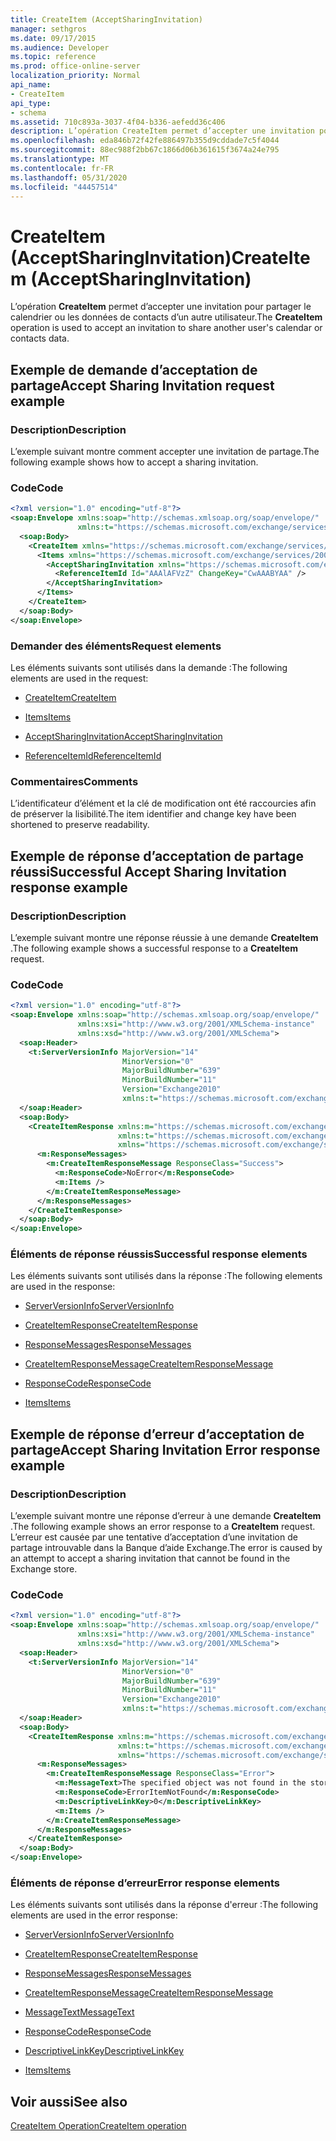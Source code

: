 ```yaml
---
title: CreateItem (AcceptSharingInvitation)
manager: sethgros
ms.date: 09/17/2015
ms.audience: Developer
ms.topic: reference
ms.prod: office-online-server
localization_priority: Normal
api_name:
- CreateItem
api_type:
- schema
ms.assetid: 710c893a-3037-4f04-b336-aefedd36c406
description: L’opération CreateItem permet d’accepter une invitation pour partager le calendrier ou les données de contacts d’un autre utilisateur.
ms.openlocfilehash: eda846b72f42fe886497b355d9cddade7c5f4044
ms.sourcegitcommit: 88ec988f2bb67c1866d06b361615f3674a24e795
ms.translationtype: MT
ms.contentlocale: fr-FR
ms.lasthandoff: 05/31/2020
ms.locfileid: "44457514"
---
```

# <a name="createitem-acceptsharinginvitation"></a><span data-ttu-id="04203-103">CreateItem (AcceptSharingInvitation)</span><span class="sxs-lookup"><span data-stu-id="04203-103">CreateItem (AcceptSharingInvitation)</span></span>

<span data-ttu-id="04203-104">L’opération **CreateItem** permet d’accepter une invitation pour partager le calendrier ou les données de contacts d’un autre utilisateur.</span><span class="sxs-lookup"><span data-stu-id="04203-104">The **CreateItem** operation is used to accept an invitation to share another user's calendar or contacts data.</span></span> 
  
## <a name="accept-sharing-invitation-request-example"></a><span data-ttu-id="04203-105">Exemple de demande d’acceptation de partage</span><span class="sxs-lookup"><span data-stu-id="04203-105">Accept Sharing Invitation request example</span></span>

### <a name="description"></a><span data-ttu-id="04203-106">Description</span><span class="sxs-lookup"><span data-stu-id="04203-106">Description</span></span>

<span data-ttu-id="04203-107">L’exemple suivant montre comment accepter une invitation de partage.</span><span class="sxs-lookup"><span data-stu-id="04203-107">The following example shows how to accept a sharing invitation.</span></span>
  
### <a name="code"></a><span data-ttu-id="04203-108">Code</span><span class="sxs-lookup"><span data-stu-id="04203-108">Code</span></span>

```XML
<?xml version="1.0" encoding="utf-8"?>
<soap:Envelope xmlns:soap="http://schemas.xmlsoap.org/soap/envelope/"
               xmlns:t="https://schemas.microsoft.com/exchange/services/2006/types">
  <soap:Body>
    <CreateItem xmlns="https://schemas.microsoft.com/exchange/services/2006/messages">
      <Items xmlns="https://schemas.microsoft.com/exchange/services/2006/messages">
        <AcceptSharingInvitation xmlns="https://schemas.microsoft.com/exchange/services/2006/types">
          <ReferenceItemId Id="AAAlAFVzZ" ChangeKey="CwAAABYAA" />
        </AcceptSharingInvitation>
      </Items>
    </CreateItem>
  </soap:Body>
</soap:Envelope>
```

### <a name="request-elements"></a><span data-ttu-id="04203-109">Demander des éléments</span><span class="sxs-lookup"><span data-stu-id="04203-109">Request elements</span></span>

<span data-ttu-id="04203-110">Les éléments suivants sont utilisés dans la demande :</span><span class="sxs-lookup"><span data-stu-id="04203-110">The following elements are used in the request:</span></span>
  
- [<span data-ttu-id="04203-111">CreateItem</span><span class="sxs-lookup"><span data-stu-id="04203-111">CreateItem</span></span>](createitem.md)
    
- [<span data-ttu-id="04203-112">Items</span><span class="sxs-lookup"><span data-stu-id="04203-112">Items</span></span>](items.md)
    
- [<span data-ttu-id="04203-113">AcceptSharingInvitation</span><span class="sxs-lookup"><span data-stu-id="04203-113">AcceptSharingInvitation</span></span>](acceptsharinginvitation.md)
    
- [<span data-ttu-id="04203-114">ReferenceItemId</span><span class="sxs-lookup"><span data-stu-id="04203-114">ReferenceItemId</span></span>](referenceitemid.md)
    
### <a name="comments"></a><span data-ttu-id="04203-115">Commentaires</span><span class="sxs-lookup"><span data-stu-id="04203-115">Comments</span></span>

<span data-ttu-id="04203-116">L’identificateur d’élément et la clé de modification ont été raccourcies afin de préserver la lisibilité.</span><span class="sxs-lookup"><span data-stu-id="04203-116">The item identifier and change key have been shortened to preserve readability.</span></span>
  
## <a name="successful-accept-sharing-invitation-response-example"></a><span data-ttu-id="04203-117">Exemple de réponse d’acceptation de partage réussi</span><span class="sxs-lookup"><span data-stu-id="04203-117">Successful Accept Sharing Invitation response example</span></span>

### <a name="description"></a><span data-ttu-id="04203-118">Description</span><span class="sxs-lookup"><span data-stu-id="04203-118">Description</span></span>

<span data-ttu-id="04203-119">L’exemple suivant montre une réponse réussie à une demande **CreateItem** .</span><span class="sxs-lookup"><span data-stu-id="04203-119">The following example shows a successful response to a **CreateItem** request.</span></span> 
  
### <a name="code"></a><span data-ttu-id="04203-120">Code</span><span class="sxs-lookup"><span data-stu-id="04203-120">Code</span></span>

```XML
<?xml version="1.0" encoding="utf-8"?>
<soap:Envelope xmlns:soap="http://schemas.xmlsoap.org/soap/envelope/" 
               xmlns:xsi="http://www.w3.org/2001/XMLSchema-instance" 
               xmlns:xsd="http://www.w3.org/2001/XMLSchema">
  <soap:Header>
    <t:ServerVersionInfo MajorVersion="14" 
                         MinorVersion="0" 
                         MajorBuildNumber="639" 
                         MinorBuildNumber="11" 
                         Version="Exchange2010" 
                         xmlns:t="https://schemas.microsoft.com/exchange/services/2006/types" />
  </soap:Header>
  <soap:Body>
    <CreateItemResponse xmlns:m="https://schemas.microsoft.com/exchange/services/2006/messages" 
                        xmlns:t="https://schemas.microsoft.com/exchange/services/2006/types" 
                        xmlns="https://schemas.microsoft.com/exchange/services/2006/messages">
      <m:ResponseMessages>
        <m:CreateItemResponseMessage ResponseClass="Success">
          <m:ResponseCode>NoError</m:ResponseCode>
          <m:Items />
        </m:CreateItemResponseMessage>
      </m:ResponseMessages>
    </CreateItemResponse>
  </soap:Body>
</soap:Envelope>
```

### <a name="successful-response-elements"></a><span data-ttu-id="04203-121">Éléments de réponse réussis</span><span class="sxs-lookup"><span data-stu-id="04203-121">Successful response elements</span></span>

<span data-ttu-id="04203-122">Les éléments suivants sont utilisés dans la réponse :</span><span class="sxs-lookup"><span data-stu-id="04203-122">The following elements are used in the response:</span></span>
  
- [<span data-ttu-id="04203-123">ServerVersionInfo</span><span class="sxs-lookup"><span data-stu-id="04203-123">ServerVersionInfo</span></span>](serverversioninfo.md)
    
- [<span data-ttu-id="04203-124">CreateItemResponse</span><span class="sxs-lookup"><span data-stu-id="04203-124">CreateItemResponse</span></span>](createitemresponse.md)
    
- [<span data-ttu-id="04203-125">ResponseMessages</span><span class="sxs-lookup"><span data-stu-id="04203-125">ResponseMessages</span></span>](responsemessages.md)
    
- [<span data-ttu-id="04203-126">CreateItemResponseMessage</span><span class="sxs-lookup"><span data-stu-id="04203-126">CreateItemResponseMessage</span></span>](createitemresponsemessage.md)
    
- [<span data-ttu-id="04203-127">ResponseCode</span><span class="sxs-lookup"><span data-stu-id="04203-127">ResponseCode</span></span>](responsecode.md)
    
- [<span data-ttu-id="04203-128">Items</span><span class="sxs-lookup"><span data-stu-id="04203-128">Items</span></span>](items.md)
    
## <a name="accept-sharing-invitation-error-response-example"></a><span data-ttu-id="04203-129">Exemple de réponse d’erreur d’acceptation de partage</span><span class="sxs-lookup"><span data-stu-id="04203-129">Accept Sharing Invitation Error response example</span></span>

### <a name="description"></a><span data-ttu-id="04203-130">Description</span><span class="sxs-lookup"><span data-stu-id="04203-130">Description</span></span>

<span data-ttu-id="04203-131">L’exemple suivant montre une réponse d’erreur à une demande **CreateItem** .</span><span class="sxs-lookup"><span data-stu-id="04203-131">The following example shows an error response to a **CreateItem** request.</span></span> <span data-ttu-id="04203-132">L’erreur est causée par une tentative d’acceptation d’une invitation de partage introuvable dans la Banque d’aide Exchange.</span><span class="sxs-lookup"><span data-stu-id="04203-132">The error is caused by an attempt to accept a sharing invitation that cannot be found in the Exchange store.</span></span> 
  
### <a name="code"></a><span data-ttu-id="04203-133">Code</span><span class="sxs-lookup"><span data-stu-id="04203-133">Code</span></span>

```XML
<?xml version="1.0" encoding="utf-8"?>
<soap:Envelope xmlns:soap="http://schemas.xmlsoap.org/soap/envelope/" 
               xmlns:xsi="http://www.w3.org/2001/XMLSchema-instance" 
               xmlns:xsd="http://www.w3.org/2001/XMLSchema">
  <soap:Header>
    <t:ServerVersionInfo MajorVersion="14" 
                         MinorVersion="0" 
                         MajorBuildNumber="639" 
                         MinorBuildNumber="11" 
                         Version="Exchange2010" 
                         xmlns:t="https://schemas.microsoft.com/exchange/services/2006/types" />
  </soap:Header>
  <soap:Body>
    <CreateItemResponse xmlns:m="https://schemas.microsoft.com/exchange/services/2006/messages" 
                        xmlns:t="https://schemas.microsoft.com/exchange/services/2006/types" 
                        xmlns="https://schemas.microsoft.com/exchange/services/2006/messages">
      <m:ResponseMessages>
        <m:CreateItemResponseMessage ResponseClass="Error">
          <m:MessageText>The specified object was not found in the store.</m:MessageText>
          <m:ResponseCode>ErrorItemNotFound</m:ResponseCode>
          <m:DescriptiveLinkKey>0</m:DescriptiveLinkKey>
          <m:Items />
        </m:CreateItemResponseMessage>
      </m:ResponseMessages>
    </CreateItemResponse>
  </soap:Body>
</soap:Envelope>
```

### <a name="error-response-elements"></a><span data-ttu-id="04203-134">Éléments de réponse d’erreur</span><span class="sxs-lookup"><span data-stu-id="04203-134">Error response elements</span></span>

<span data-ttu-id="04203-135">Les éléments suivants sont utilisés dans la réponse d'erreur :</span><span class="sxs-lookup"><span data-stu-id="04203-135">The following elements are used in the error response:</span></span>
  
- [<span data-ttu-id="04203-136">ServerVersionInfo</span><span class="sxs-lookup"><span data-stu-id="04203-136">ServerVersionInfo</span></span>](serverversioninfo.md)
    
- [<span data-ttu-id="04203-137">CreateItemResponse</span><span class="sxs-lookup"><span data-stu-id="04203-137">CreateItemResponse</span></span>](createitemresponse.md)
    
- [<span data-ttu-id="04203-138">ResponseMessages</span><span class="sxs-lookup"><span data-stu-id="04203-138">ResponseMessages</span></span>](responsemessages.md)
    
- [<span data-ttu-id="04203-139">CreateItemResponseMessage</span><span class="sxs-lookup"><span data-stu-id="04203-139">CreateItemResponseMessage</span></span>](createitemresponsemessage.md)
    
- [<span data-ttu-id="04203-140">MessageText</span><span class="sxs-lookup"><span data-stu-id="04203-140">MessageText</span></span>](messagetext.md)
    
- [<span data-ttu-id="04203-141">ResponseCode</span><span class="sxs-lookup"><span data-stu-id="04203-141">ResponseCode</span></span>](responsecode.md)
    
- [<span data-ttu-id="04203-142">DescriptiveLinkKey</span><span class="sxs-lookup"><span data-stu-id="04203-142">DescriptiveLinkKey</span></span>](descriptivelinkkey.md)
    
- [<span data-ttu-id="04203-143">Items</span><span class="sxs-lookup"><span data-stu-id="04203-143">Items</span></span>](items.md)
    
## <a name="see-also"></a><span data-ttu-id="04203-144">Voir aussi</span><span class="sxs-lookup"><span data-stu-id="04203-144">See also</span></span>



[<span data-ttu-id="04203-145">CreateItem Operation</span><span class="sxs-lookup"><span data-stu-id="04203-145">CreateItem operation</span></span>](createitem-operation.md)

